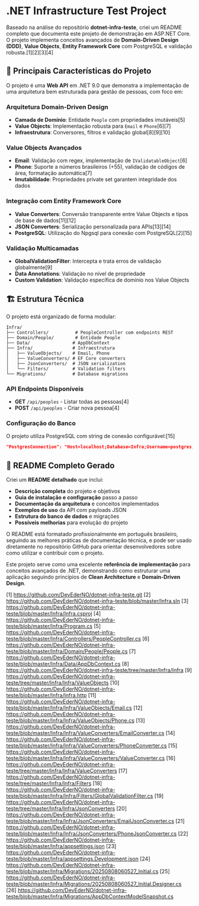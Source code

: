 # .NET Infrastructure Test Project

Baseado na análise do repositório **dotnet-infra-teste**, criei um README completo que documenta este projeto de demonstração em ASP.NET Core. O projeto implementa conceitos avançados de **Domain-Driven Design (DDD)**, **Value Objects**, **Entity Framework Core** com PostgreSQL e validação robusta.[1][2][3][4]

## 🚀 **Principais Características do Projeto**

O projeto é uma **Web API** em .NET 9.0 que demonstra a implementação de uma arquitetura bem estruturada para gestão de pessoas, com foco em:

### **Arquitetura Domain-Driven Design**
- **Camada de Domínio**: Entidade `People` com propriedades imutáveis[5]
- **Value Objects**: Implementação robusta para `Email` e `Phone`[6][7]
- **Infraestrutura**: Conversores, filtros e validação global[8][9][10]

### **Value Objects Avançados**
- **Email**: Validação com regex, implementação de `IValidatableObject`[6]
- **Phone**: Suporte a números brasileiros (+55), validação de códigos de área, formatação automática[7]
- **Imutabilidade**: Propriedades private set garantem integridade dos dados

### **Integração com Entity Framework Core**
- **Value Converters**: Conversão transparente entre Value Objects e tipos de base de dados[11][12]
- **JSON Converters**: Serialização personalizada para APIs[13][14]
- **PostgreSQL**: Utilização do Npgsql para conexão com PostgreSQL[2][15]

### **Validação Multicamadas**
- **GlobalValidationFilter**: Intercepta e trata erros de validação globalmente[9]
- **Data Annotations**: Validação no nível de propriedade
- **Custom Validation**: Validação específica de domínio nos Value Objects

## 🏗️ **Estrutura Técnica**

O projeto está organizado de forma modular:

```
Infra/
├── Controllers/          # PeopleController com endpoints REST
├── Domain/People/        # Entidade People
├── Data/                # AppDbContext
├── Infra/               # Infraestrutura
│   ├── ValueObjects/    # Email, Phone
│   ├── ValueConverters/ # EF Core converters
│   ├── JsonConverters/  # JSON serialization
│   └── Filters/         # Validation filters
└── Migrations/          # Database migrations
```

### **API Endpoints Disponíveis**
- **GET** `/api/peoples` - Listar todas as pessoas[4]
- **POST** `/api/peoples` - Criar nova pessoa[4]

### **Configuração do Banco**
O projeto utiliza PostgreSQL com string de conexão configurável:[15]
```json
"PostgresConnection": "Host=localhost;Database=Infra;Username=postgres;Password=postgres"
```

## 📝 **README Completo Gerado**

Criei um **README detalhado**  que inclui:

- **Descrição completa** do projeto e objetivos
- **Guia de instalação e configuração** passo a passo
- **Documentação da arquitetura** e conceitos implementados
- **Exemplos de uso** da API com payloads JSON
- **Estrutura do banco de dados** e migrações
- **Possíveis melhorias** para evolução do projeto

O README está formatado profissionalmente em português brasileiro, seguindo as melhores práticas de documentação técnica, e pode ser usado diretamente no repositório GitHub para orientar desenvolvedores sobre como utilizar e contribuir com o projeto.

Este projeto serve como uma excelente **referência de implementação** para conceitos avançados de .NET, demonstrando como estruturar uma aplicação seguindo princípios de **Clean Architecture** e **Domain-Driven Design**.

[1] https://github.com/DevEderNO/dotnet-infra-teste.git
[2] https://github.com/DevEderNO/dotnet-infra-teste/blob/master/Infra.sln
[3] https://github.com/DevEderNO/dotnet-infra-teste/blob/master/Infra/Infra.csproj
[4] https://github.com/DevEderNO/dotnet-infra-teste/blob/master/Infra/Program.cs
[5] https://github.com/DevEderNO/dotnet-infra-teste/blob/master/Infra/Controllers/PeopleController.cs
[6] https://github.com/DevEderNO/dotnet-infra-teste/blob/master/Infra/Domain/People/People.cs
[7] https://github.com/DevEderNO/dotnet-infra-teste/blob/master/Infra/Data/AppDbContext.cs
[8] https://github.com/DevEderNO/dotnet-infra-teste/tree/master/Infra/Infra
[9] https://github.com/DevEderNO/dotnet-infra-teste/tree/master/Infra/Infra/ValueObjects
[10] https://github.com/DevEderNO/dotnet-infra-teste/blob/master/Infra/Infra.http
[11] https://github.com/DevEderNO/dotnet-infra-teste/blob/master/Infra/Infra/ValueObjects/Email.cs
[12] https://github.com/DevEderNO/dotnet-infra-teste/blob/master/Infra/Infra/ValueObjects/Phone.cs
[13] https://github.com/DevEderNO/dotnet-infra-teste/blob/master/Infra/Infra/ValueConverters/EmailConverter.cs
[14] https://github.com/DevEderNO/dotnet-infra-teste/blob/master/Infra/Infra/ValueConverters/PhoneConverter.cs
[15] https://github.com/DevEderNO/dotnet-infra-teste/blob/master/Infra/Infra/ValueConverters/ValueConverter.cs
[16] https://github.com/DevEderNO/dotnet-infra-teste/tree/master/Infra/Infra/ValueConverters
[17] https://github.com/DevEderNO/dotnet-infra-teste/tree/master/Infra/Infra/Filters
[18] https://github.com/DevEderNO/dotnet-infra-teste/blob/master/Infra/Infra/Filters/GlobalValidationFilter.cs
[19] https://github.com/DevEderNO/dotnet-infra-teste/tree/master/Infra/Infra/JsonConverters
[20] https://github.com/DevEderNO/dotnet-infra-teste/blob/master/Infra/Infra/JsonConverters/EmailJsonConverter.cs
[21] https://github.com/DevEderNO/dotnet-infra-teste/blob/master/Infra/Infra/JsonConverters/PhoneJsonConverter.cs
[22] https://github.com/DevEderNO/dotnet-infra-teste/blob/master/Infra/appsettings.json
[23] https://github.com/DevEderNO/dotnet-infra-teste/blob/master/Infra/appsettings.Development.json
[24] https://github.com/DevEderNO/dotnet-infra-teste/blob/master/Infra/Migrations/20250808060527_Initial.cs
[25] https://github.com/DevEderNO/dotnet-infra-teste/blob/master/Infra/Migrations/20250808060527_Initial.Designer.cs
[26] https://github.com/DevEderNO/dotnet-infra-teste/blob/master/Infra/Migrations/AppDbContextModelSnapshot.cs
